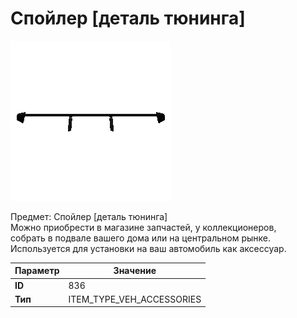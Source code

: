 # Спойлер [деталь тюнинга]

![Item Image](../img/836.webp?raw=true)

Предмет: Спойлер [деталь тюнинга]<br>Можно приобрести в магазине запчастей, у коллекционеров,<br>собрать в подвале вашего дома или на центральном рынке.<br>Используется для установки на ваш автомобиль как аксессуар.


| Параметр | Значение |
|----------|----------|
| **ID** | 836 |
| **Тип** | ITEM_TYPE_VEH_ACCESSORIES |

